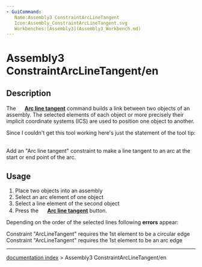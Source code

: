 ```yaml
---
- GuiCommand:
   Name:Assembly3 ConstraintArcLineTangent
   Icon:Assembly_ConstraintArcLineTangent.svg
   Workbenches:[Assembly3](Assembly3_Workbench.md)
---
```


# Assembly3 ConstraintArcLineTangent/en

## Description

The **<img src="images/Assembly_ConstraintArcLineTangent.svg" width=16px> [Arc line tangent](Assembly3_ConstraintArcLineTangent.md)** command builds a link between two objects of an assembly. The selected elements of each object or more precisely their implicit coordinate systems (ICS) are used to position one object to another.

Since I couldn't get this tool working here's just the statement of the tool tip: 

Add an \"Arc line tangent\" constraint to make a line tangent to an arc at the start or end point of the arc.

## Usage

1.  Place two objects into an assembly
2.  Select an arc element of one object
3.  Select a line element of the second object
4.  Press the **<img src="images/Assembly_ConstraintArcLineTangent.svg" width=16px> [Arc line tangent](Assembly3_ConstraintArcLineTangent.md)** button.

Depending on the order of the selected lines following **errors** appear:

Constraint "ArcLineTangent" requires the 1st element to be a circular edge
Constraint "ArcLineTangent" requires the 1st element to be an arc edge

---
[documentation index](../README.md) > Assembly3 ConstraintArcLineTangent/en
